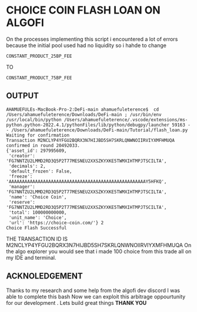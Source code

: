 # CHOICE COIN FLASH LOAN ON ALGOFI

On the processes implementing this script i encountered a lot of errors because the initial pool used had no liquidity so i hahde to change 
```
CONSTANT_PRODUCT_25BP_FEE
```
TO
```
CONSTANT_PRODUCT_75BP_FEE

```

## OUTPUT
```
AHAMUEFULEs-MacBook-Pro-2:DeFi-main ahamuefuleterence$  cd /Users/ahamuefuleterence/Downloads/DeFi-main ; /usr/bin/env /usr/local/bin/python /Users/ahamuefuleterence/.vscode/extensions/ms-python.python-2022.4.1/pythonFiles/lib/python/debugpy/launcher 59163 -- /Users/ahamuefuleterence/Downloads/DeFi-main/Tutorial/flash_loan.py 
Waiting for confirmation
Transaction M2NCLYP4YFGU2BQRX3N7HIJBD5SH7SKRLQNWNOIIRVIYXMFHMUQA confirmed in round 20492033.
{'asset_id': 297995609,
 'creator': 'FG7NNTZU2LMMD2RD3Q5P2T77MESNEU2XXSZKYXKE5TWMXIHTMPJTSCILTA',
 'decimals': 2,
 'default_frozen': False,
 'freeze': 'AAAAAAAAAAAAAAAAAAAAAAAAAAAAAAAAAAAAAAAAAAAAAAAAAAAAY5HFKQ',
 'manager': 'FG7NNTZU2LMMD2RD3Q5P2T77MESNEU2XXSZKYXKE5TWMXIHTMPJTSCILTA',
 'name': 'Choice Coin',
 'reserve': 'FG7NNTZU2LMMD2RD3Q5P2T77MESNEU2XXSZKYXKE5TWMXIHTMPJTSCILTA',
 'total': 100000000000,
 'unit_name': 'Choice',
 'url': 'https://choice-coin.com/'} 2
Choice Flash Successful
```
THE TRANSACTION ID IS M2NCLYP4YFGU2BQRX3N7HIJBD5SH7SKRLQNWNOIIRVIYXMFHMUQA
On the algo explorer you would see that i made 100 choice from this trade all on my IDE and terminal.




## ACKNOLEDGEMENT
Thanks to my research and some help from the algofi dev discord I was able to complete this bash
Now we can exploit this arbitrage oppourtunity for our development .
Lets build great things
**THANK YOU**
